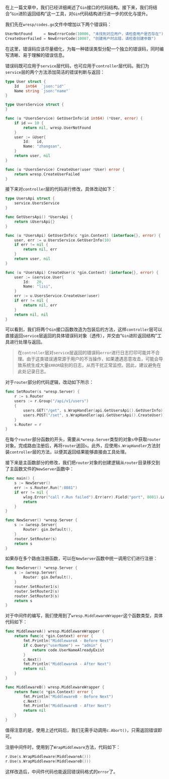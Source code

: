 在上一篇文章中，我们已经详细阐述了`Gin`接口的代码结构。接下来，我们将结合“`Gin`进阶返回结构”这一工具，对`Gin`代码结构进行进一步的优化与提升。

我们先在`wresp/codes.go`文件中增加以下两个错误码：

```go
UserNotFound     = NewErrorCode(10006, "未找到对应用户，请检查用户是否存在")
CreateUserFailed = NewErrorCode(10007, "创建用户时出错，请检查创建参数")
```

在这里，错误码应该尽量细化，为每一种错误类型分配一个独立的错误码，同时编写清晰、易于理解的错误信息。

错误码既可应用于`service`层代码，也可应用于`controller`层代码。我们为`service`层的两个方法添加简洁的错误判断与返回：

```go
type User struct {
	Id   int64  `json:"id"`
	Name string `json:"name"`
}

type UsersService struct {
}

func (u *UsersService) GetUserInfo(id int64) (*User, error) {
	if id == 10 {
		return nil, wresp.UserNotFound
	}
	user := &User{
		Id:   id,
		Name: "zhangsan",
	}
	return user, nil
}

func (u *UsersService) CreateUser(user *User) error {
	return wresp.CreateUserFailed
}
```

接下来对`controller`层的代码进行修改，具体改动如下：

```go
type UsersApi struct {
	service.UsersService
}

func GetUsersApi() *UsersApi {
	return &UsersApi{}
}

func (u *UsersApi) GetUserInfo(c *gin.Context) (interface{}, error) {
	user, err := u.UsersService.GetUserInfo(10)
	if err != nil {
		return nil, err
	}
	return user, nil
}

func (u *UsersApi) CreateUser(c *gin.Context) (interface{}, error) {
	user := &service.User{
		Id:   20,
		Name: "lisi",
	}
	err := u.UsersService.CreateUser(user)
	if err != nil {
		return nil, err
	}
	return nil, nil
}
```

可以看到，我们将两个`Gin`接口函数改造为包装后的方法，这样`controller`层可以直接返回`service`层返回的具体错误码对象（透传），并交由“`Gin`进阶返回结构”工具进行处理与返回。

> 在`controller`层对`service`层返回的错误码`error`进行日志打印可能并不合理。由于这类错误通常源于用户的不当操作，如果遭遇恶意攻击，可能会导致系统生成大量`ERROR`级别的日志，从而干扰正常监控。因此，建议避免在此处记录日志。

对于`router`部分的代码逻辑，改动如下所示：

```go
func SetRouter(s *wresp.Server) {
    r := s.Router
	users := r.Group("/api/v1/users")
	{
		users.GET("/get", s.WrapHandler(api.GetUsersApi().GetUserInfo))
		users.POST("/set", s.WrapHandler(api.GetUsersApi().CreateUser))
	}
    s.Router = r
}
```

在每个`router`部分函数的开头，需要从`*wresp.Server`类型的对象`s`中获取`router`对象。完成路由注册后，再将`router`送回`s`。此外，应使用`s.WrapHandler`方法封装`controller`层的方法，以便其返回结果能够直接由工具处理。

接下来是主函数部分的修改，我们把`router`对象的创建逻辑从`router`目录移交到了主函数文件的`NewServer`函数中：

```go
func main() {
	s := NewServer()
	err := s.Router.Run(":8081")
	if err != nil {
		wlog.Error("call r.Run failed").Err(err).Field("port", 8081).Log()
		return
	}
}

func NewServer() *wresp.Server {
	s := &wresp.Server{
		Router: gin.Default(),
	}
	router.SetRouter(s)
	return s
}
```

如果存在多个路由注册函数，可以在`NewServer`函数中统一调用它们进行注册：

```go
func NewServer() *wresp.Server {
	s := &wresp.Server{
		Router: gin.Default(),
	}
	router.SetRouter1(s)
	router.SetRouter2(s)
	router.SetRouter3(s)
	return s
}
```

对于中间件的编写，我们使用到了`wresp.MiddlewareWrapper`这个函数类型，具体代码如下：

```go
func MiddlewareA() wresp.MiddlewareWrapper {
	return func(c *gin.Context) error {
		fmt.Println("MiddlewareA - Before Next")
		if c.Query("userName") == "admin" {
			return code.UserNameAlreadyExist
		}
		c.Next()
		fmt.Println("MiddlewareA - After Next")
		return nil
	}
}

func MiddlewareB() wresp.MiddlewareWrapper {
	return func(c *gin.Context) error {
		fmt.Println("MiddlewareB - Before Next")
		c.Next()
		fmt.Println("MiddlewareB - After Next")
		return nil
	}
}
```

值得注意的是，使用上述代码后，我们无需手动调用`c.Abort()`，只需返回错误即可。

注册中间件时，使用到了`WrapMiddleware`方法，代码如下：

```go
r.Use(s.WrapMiddleware(MiddlewareA()))
r.Use(s.WrapMiddleware(MiddlewareB()))
```

这样改造后，中间件代码也能返回错误码格式的`error`了。
